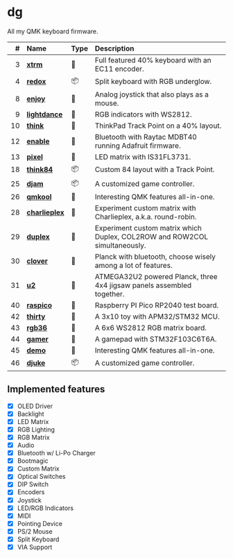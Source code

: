 # dg

All my QMK keyboard firmware.

|  \# | Name                             | Type      | Description                                                                |
| --: | :------------------------------- | :-------- | :------------------------------------------------------------------------- |
|   3 | [**xtrm**](xtrm)                 | :rainbow: | Full featured 40% keyboard with an EC11 encoder.                           |
|   4 | [**redox**](redox)               | :package: | Split keyboard with RGB underglow.                                         |
|   8 | [**enjoy**](enjoy)               | :rainbow: | Analog joystick that also plays as a mouse.                                |
|   9 | [**lightdance**](lightdance)     | :blossom: | RGB indicators with WS2812.                                                |
|  10 | [**think**](think)               | :rainbow: | ThinkPad Track Point on a 40% layout.                                      |
|  12 | [**enable**](enable)             | :blossom: | Bluetooth with Raytac MDBT40 running Adafruit firmware.                    |
|  13 | [**pixel**](pixel)               | :blossom: | LED matrix with IS31FL3731.                                                |
|  18 | [**think84**](think84)           | :package: | Custom 84 layout with a Track Point.                                       |
|  25 | [**djam**](djam)                 | :package: | A customized game controller.                                              |
|  26 | [**qmkool**](qmkool)             | :blossom: | Interesting QMK features all-in-one.                                       |
|  28 | [**charlieplex**](charlieplex)   | :blossom: | Experiment custom matrix with Charlieplex, a.k.a. round-robin.             |
|  29 | [**duplex**](duplex)             | :blossom: | Experiment custom matrix which Duplex, COL2ROW and ROW2COL simultaneously. |
|  30 | [**clover**](clover)             | :rainbow: | Planck with bluetooth, choose wisely among a lot of features.              |
|  31 | [**u2**](u2)                     | :rainbow: | ATMEGA32U2 powered Planck, three 4x4 jigsaw panels assembled together.     |
|  40 | [**raspico**](raspico)           | :blossom: | Raspberry PI Pico RP2040 test board.                                       |
|  42 | [**thirty**](thirty)             | :rainbow: | A 3x10 toy with APM32/STM32 MCU.                                           |
|  43 | [**rgb36**](rgb36)               | :blossom: | A 6x6 WS2812 RGB matrix board.                                             |
|  44 | [**gamer**](gamer)               | :rainbow: | A gamepad with STM32F103C6T6A.                                             |
|  45 | [**demo**](demo)                 | :blossom: | Interesting QMK features all-in-one.                                       |
|  46 | [**djuke**](djuke)               | :package: | A customized game controller.                                              |

## Implemented features

- [x] OLED Driver
- [x] Backlight
- [x] LED Matrix
- [x] RGB Lighting
- [x] RGB Matrix
- [x] Audio
- [x] Bluetooth w/ Li-Po Charger
- [x] Bootmagic
- [x] Custom Matrix
- [x] Optical Switches
- [x] DIP Switch
- [x] Encoders
- [x] Joystick
- [x] LED/RGB Indicators
- [x] MIDI
- [x] Pointing Device
- [x] PS/2 Mouse
- [x] Split Keyboard
- [x] VIA Support
